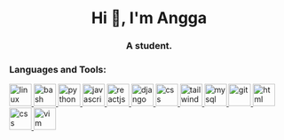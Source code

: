 <h1 align="center">Hi 👋, I'm Angga</h1>
<h3 align="center">A student.</h3>

<h3 align="left">Languages and Tools:</h3>
<p align="left">
    <a href="https://www.linux.org/" target="_blank" rel="noreferrer"> <img src="https://raw.githubusercontent.com/rahuldkjain/github-profile-readme-generator/master/src/images/icons/Other/linux.svg" alt="linux" width="40" height="40"/>
    </a>
    <a href="https://www.gnu.org/software/bash/" target="_blank" rel="noreferrer"> <img src="https://upload.wikimedia.org/wikipedia/commons/thumb/4/4b/Bash_Logo_Colored.svg/512px-Bash_Logo_Colored.svg.png?20180723054350" alt="bash" width="40" height="40"/>
    </a>
    <a href="https://www.python.org/" target="_blank" rel="noreferrer"> <img src="https://raw.githubusercontent.com/rahuldkjain/github-profile-readme-generator/master/src/images/icons/ProgrammingLanguages/python.svg" alt="python" width="40" height="40"/>
    </a>
    <a href="https://www.javascript.com/" target="_blank" rel="noreferrer"> <img src="https://raw.githubusercontent.com/rahuldkjain/github-profile-readme-generator/master/src/images/icons/ProgrammingLanguages/javascript.svg" alt="javascript" width="40" height="40"/>
    </a>
    <a href="https://www.reactjs.org/" target="_blank" rel="noreferrer"> <img src="https://raw.githubusercontent.com/rahuldkjain/github-profile-readme-generator/master/src/images/icons/FrontendDevelopment/reactjs.svg" alt="reactjs" width="40" height="40"/>
    </a>
    <a href="https://www.djangoproject.com" target="_blank" rel="noreferrer"> <img src="https://cdn.worldvectorlogo.com/logos/django.svg" alt="django" width="40" height="40"/>
    </a>
    <a href="https://requests.readthedocs.io/en/latest/" target="_blank" rel="noreferrer"> <img src="https://upload.wikimedia.org/wikipedia/commons/a/aa/Requests_Python_Logo.png" alt="css" width="40" height="40"/>
    </a>
    <a href="https://www.tailwindcss.com" target="_blank" rel="noreferrer"> <img src="https://raw.githubusercontent.com/rahuldkjain/github-profile-readme-generator/master/src/images/icons/FrontendDevelopment/tailwind.svg" alt="tailwindcss" width="40" height="40"/>
    </a>
    <a href="https://www.mysql.com" target="_blank" rel="noreferrer"> <img src="https://raw.githubusercontent.com/rahuldkjain/github-profile-readme-generator/master/src/images/icons/Database/mysql.svg" alt="mysql" width="40" height="40"/>
    </a>
    <a href="https://www.git-scm.com" target="_blank" rel="noreferrer"> <img src="https://raw.githubusercontent.com/rahuldkjain/github-profile-readme-generator/master/src/images/icons/Other/git.svg" alt="git" width="40" height="40"/>
    </a>
    <a href="https://www.w3.org/html/" target="_blank" rel="noreferrer"> <img src="https://raw.githubusercontent.com/rahuldkjain/github-profile-readme-generator/master/src/images/icons/FrontendDevelopment/html.svg" alt="html" width="40" height="40"/>
    </a>
    <a href="https://www.w3.org/css/" target="_blank" rel="noreferrer"> <img src="https://raw.githubusercontent.com/rahuldkjain/github-profile-readme-generator/master/src/images/icons/FrontendDevelopment/css.svg" alt="css" width="40" height="40"/>
    </a>
    <a href="https://www.vim.org/" target="_blank" rel="noreferrer"> <img src="https://upload.wikimedia.org/wikipedia/commons/thumb/9/9f/Vimlogo.svg/2044px-Vimlogo.svg.png" alt="vim" width="40" height="40"/>
</p>

